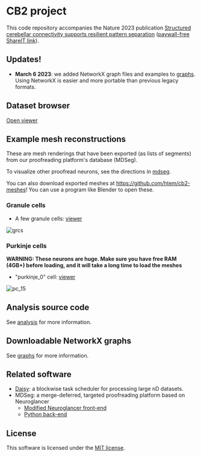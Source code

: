 # CB2 project
This code repository accompanies the Nature 2023 publication [Structured cerebellar connectivity supports resilient pattern separation](https://www.nature.com/articles/s41586-022-05471-w) ([paywall-free ShareIT link](https://rdcu.be/c0hLW)).

## Updates!

- **March 6 2023**: we added NetworkX graph files and examples to [graphs](./graphs). Using NetworkX is easier and more portable than previous legacy formats.

## Dataset browser
[Open viewer](http://catmaid2.hms.harvard.edu:33400/v/e8be44a62ac7a87889cd5d8d56c80248c0a8c63f/#!%7B%22dimensions%22:%7B%22x%22:%5B4e-09,%22m%22%5D,%22y%22:%5B4e-09,%22m%22%5D,%22z%22:%5B4e-08,%22m%22%5D%7D,%22layers%22:%5B%7B%22type%22:%22image%22,%22source%22:%22python://volume/e8be44a62ac7a87889cd5d8d56c80248c0a8c63f.ee3800de2c117f2ae81586cc20ccc78f30eda941%22,%22name%22:%22raw%22%7D%5D,%22position%22:%5B135280.0,102120.0,312.0%5D,%22crossSectionScale%22:18.0,%22layout%22:%22xy%22%7D)

## Example mesh reconstructions

These are mesh renderings that have been exported (as lists of segments) from our proofreading platform's database (MDSeg).

To visualize other proofread neurons, see the directions in [mdseg](./mdseg).

You can also download exported meshes at https://github.com/htem/cb2-meshes! You can use a program like Blender to open these.

### Granule cells
* A few granule cells: [viewer](https://htem.github.io/neuroglancer-mdseg/#!https://gist.githubusercontent.com/trivoldus28/263bdc615a2baa985dc9cb4a92981d47/raw/4abb71d4bd52fb20930787818588112d9fd5fea5/state.json)

![grcs](constructions/resources/grcs.png)

### Purkinje cells
**WARNING: These neurons are huge. Make sure you have free RAM (4GB+) before loading, and it will take a long time to load the meshes**
* "purkinje_0" cell: [viewer](https://htem.github.io/neuroglancer-mdseg/#!https://gist.githubusercontent.com/trivoldus28/25e4b83abbfbb05f504f36e81127895c/raw/70543bfe862647f9ed6ca5d72f82b5e6f8bb3e0b/state.json)

![pc_15](constructions/resources/pc_15.jpg)

## Analysis source code
See [analysis](./analysis) for more information.

## Downloadable NetworkX graphs
See [graphs](./graphs) for more information.

## Related software
* [Daisy](https://github.com/funkelab/daisy/): a blockwise task scheduler for processing large nD datasets.
* MDSeg: a merge-deferred, targeted proofreading platform based on Neuroglancer
  * [Modified Neuroglancer front-end](https://github.com/htem/neuroglancer_pr/tree/segway_pr_v2)
  * [Python back-end](https://github.com/htem/segway.mdseg)

## License
This software is licensed under the [MIT license](./LICENSE).
